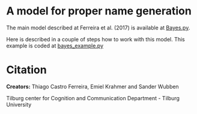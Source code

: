# A model for proper name generation

The main model described at Ferreira et al. (2017) is available at [Bayes.py](https://github.com/ThiagoCF05/ProperName/blob/master/main/eacl/models/Bayes.py). 

Here is described in a couple of steps how to work with this model. This example is coded at [bayes_example.py]()

# Citation


**Creators:** Thiago Castro Ferreira, Emiel Krahmer and Sander Wubben

Tilburg center for Cognition and Communication Department - Tilburg University